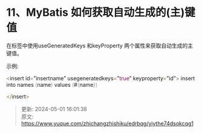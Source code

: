 # 11、MyBatis 如何获取自动生成的(主)键值

在<insert>标签中使用useGeneratedKeys 和keyProperty 两个属性来获取自动生成的主键值。

示例:

<font style="color:rgb(154,109,57);"><</font>insert id<font style="color:rgb(154,109,57);">=</font>”insertname” usegeneratedkeys<font style="color:rgb(154,109,57);">=</font>”<font style="color:rgb(153,0,84);">t</font><font style="color:rgb(153,0,84);">r</font><font style="color:rgb(153,0,84);">u</font><font style="color:rgb(153,0,84);">e</font>” keyproperty<font style="color:rgb(154,109,57);">=</font>”id”<font style="color:rgb(154,109,57);">> </font>insert into names <font style="color:rgb(153,153,153);">(</font>name<font style="color:rgb(153,153,153);">)</font><font style="color:rgb(153,153,153);"> </font>values <font style="color:rgb(153,153,153);">(</font>#<font style="color:rgb(153,153,153);">{</font>name<font style="color:rgb(153,153,153);">}</font><font style="color:rgb(153,153,153);">)</font>

<font style="color:rgb(154,109,57);"></</font>insert<font style="color:rgb(154,109,57);">></font>



> 更新: 2024-05-01 16:01:38  
> 原文: <https://www.yuque.com/zhichangzhishiku/edrbqg/yiythe74dsokcqg1>
